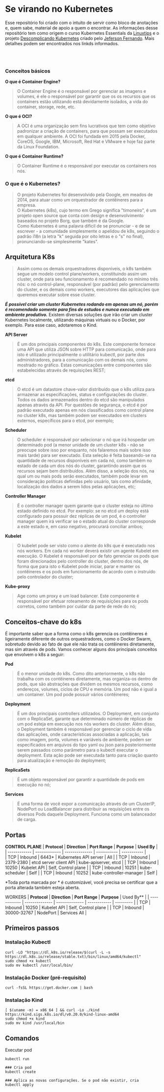 # Se virando no Kubernetes
Esse repositório foi criado com o intuito de servir como bloco de anotações e, quem sabe, material de apoio a quem o encontrar. 
As informações desse repositório tem como origem o curso Kubernetes Essentials da [Linuxtips](https://linuxtips.io/) e o projeto [Descomplicando Kubernetes](https://github.com/badtuxx/DescomplicandoKubernetes) criado pelo [Jeferson Fernando](https://twitter.com/badtux_). Mais detalhes podem ser encontrados nos linkds informados. 

<br><br>
### Conceitos básicos

**O que é Container Engine?**
>O Container Engine é o responsável por gerenciar as imagens e volumes, é ele o responsável por garantir que os os recursos que os containers estão utilizando está devidamente isolados, a vida do container, storage, rede, etc.

**O que é OCI?**
>A OCI é uma organização sem fins lucrativos que tem como objetivo padronizar a criação de containers, para que possam ser executados em qualquer ambiente. A OCI foi fundada em 2015 pela Docker, CoreOS, Google, IBM, Microsoft, Red Hat e VMware e hoje faz parte da Linux Foundation.

**O que é Container Runtime?**
>O Container Runtime é o responsável por executar os containers nos nós.

### O que é o Kubernetes? 
>O projeto Kubernetes foi desenvolvido pela Google, em meados de 2014, para atuar como um orquestrador de contêineres para a empresa.<br>
O Kubernetes (k8s), cujo termo em Grego significa "timoneiro", é um projeto open source que conta com design e desenvolvimento baseados no projeto Borg, que também é da Google.<br>
Como Kubernetes é uma palavra difícil de se pronunciar - e de se escrever - a comunidade simplesmente o apelidou de k8s, seguindo o padrão i18n (a letra "k" seguida por oito letras e o "s" no final), pronunciando-se simplesmente "kates". 

## Arquitetura K8s
>Assim como os demais orquestradores disponíveis, o k8s também segue um modelo control plane/workers, constituindo assim um cluster, onde para seu funcionamento é recomendado no mínimo três nós: o nó control-plane, responsável (por padrão) pelo gerenciamento do cluster, e os demais como workers, executores das aplicações que queremos executar sobre esse cluster.

**_É possível criar um cluster Kubernetes rodando em apenas um nó, porém é recomendado somente para fins de estudos e nunca executado em ambiente produtivo._**
Existem diversas soluções que irão criar um cluster Kubernetes localmente, utilizando máquinas virtuais ou o Docker, por exemplo.
Para esse caso, adotaremos o Kind.

**API Server**
>É um dos principais componentes do k8s. Este componente fornece uma API que utiliza JSON sobre HTTP para comunicação, onde para isto é utilizado principalmente o utilitário kubectl, por parte dos administradores, para a comunicação com os demais nós, como mostrado no gráfico. Estas comunicações entre componentes são estabelecidas através de requisições REST;

**etcd** 
>O etcd é um datastore chave-valor distribuído que o k8s utiliza para armazenar as especificações, status e configurações do cluster. Todos os dados armazenados dentro do etcd são manipulados apenas através da API. Por questões de segurança, o etcd é por padrão executado apenas em nós classificados como control plane no cluster k8s, mas também podem ser executados em clusters externos, específicos para o etcd, por exemplo;

**Scheduler** 
>O scheduler é responsável por selecionar o nó que irá hospedar um determinado pod (a menor unidade de um cluster k8s - não se preocupe sobre isso por enquanto, nós falaremos mais sobre isso mais tarde) para ser executado. Esta seleção é feita baseando-se na quantidade de recursos disponíveis em cada nó, como também no estado de cada um dos nós do cluster, garantindo assim que os recursos sejam bem distribuídos. Além disso, a seleção dos nós, na qual um ou mais pods serão executados, também pode levar em consideração políticas definidas pelo usuário, tais como afinidade, localização dos dados a serem lidos pelas aplicações, etc;

**Controller Manager** 
>É o controller manager quem garante que o cluster esteja no último estado definido no etcd. Por exemplo: se no etcd um deploy está configurado para possuir dez réplicas de um pod, é o controller manager quem irá verificar se o estado atual do cluster corresponde a este estado e, em caso negativo, procurará conciliar ambos;

**Kubelet** 
>O kubelet pode ser visto como o alente do k8s que é executado nos nós workers. Em cada nó worker deverá existir um agente Kubelet em execução. O Kubelet é responsável por de fato gerenciar os pods que foram direcionados pelo controller do cluster, dentro dos nós, de forma que para isto o Kubelet pode iniciar, parar e manter os contêineres e os pods em funcionamento de acordo com o instruído pelo controlador do cluster;

**Kube-proxy** 
>Age como um proxy e um load balancer. Este componente é responsável por efetuar roteamento de requisições para os pods corretos, como também por cuidar da parte de rede do nó;


## Conceitos-chave do k8s
É importante saber que a forma como o k8s gerencia os contêineres é ligeiramente diferente de outros orquestradores, como o Docker Swarm, sobretudo devido ao fato de que ele não trata os contêineres diretamente, mas sim através de pods. Vamos conhecer alguns dos principais conceitos que envolvem o k8s a seguir:

**Pod**
>É o menor unidade do k8s. Como dito anteriormente, o k8s não trabalha com os contêineres diretamente, mas organiza-os dentro de pods, que são abstrações que dividem os mesmos recursos, como endereços, volumes, ciclos de CPU e memória. Um pod não é igual a um container. Um pod pode possuir vários contêineres;

**Deployment**
>É um dos principais controllers utilizados. O Deployment, em conjunto com o ReplicaSet, garante que determinado número de réplicas de um pod esteja em execução nos nós workers do cluster. Além disso, o Deployment também é responsável por gerenciar o ciclo de vida das aplicações, onde características associadas a aplicação, tais como imagem, porta, volumes e variáveis de ambiente, podem ser especificados em arquivos do tipo yaml ou json para posteriormente serem passados como parâmetro para o kubectl executar o deployment. Esta ação pode ser executada tanto para criação quanto para atualização e remoção do deployment;

**ReplicaSets**
>É um objeto responsável por garantir a quantidade de pods em execução no nó;

**Services**
>É uma forma de você expor a comunicação através de um ClusterIP, NodePort ou LoadBalancer para distribuir as requisições entre os diversos Pods daquele Deployment. Funciona como um balanceador de carga.


## Portas
**CONTROL PLANE**
| **Protocol** | **Direction** | **Port Range** | **Purpose** | **Used By** |
| ------------ | ------------- | -------------- | ----------- | ----------- |		
| TCP |	Inbound |	6443* |	Kubernetes API server |	All |
| TCP |	Inbound |	2379-2380 |	etcd server client API |	kube-apiserver, etcd |
| TCP |	Inbound |	10250 |	Kubelet API |	Self, Control plane |
| TCP |	Inbound |	10251 |	kube-scheduler |	Self |
| TCP |	Inbound |	10252 |	kube-controller-manager |	Self |

*Toda porta marcada por * é customizável, você precisa se certificar que a porta alterada também esteja aberta.

WORKERS
| **Protocol** |	**Direction** |	**Port Range** |	**Purpose** |	Used By** |
| ------------ | -------------- | -------------- | ------------ | --------- |
| TCP |	Inbound |	10250 |	Kubelet API |	Self, Control plane |
| TCP |	Inbound |	30000-32767 |	NodePort |	Services All |
 

## Primeiros passos
### Instalação Kubectl
```
curl -LO "https://dl.k8s.io/release/$(curl -L -s https://dl.k8s.io/release/stable.txt)/bin/linux/amd64/kubectl"
sudo chmod +x kubectl
sudo mv kubectl /usr/local/bin/
```

### Instalação Docker (pré-requisito)
```
curl -fsSL https://get.docker.com | bash
```

### Instalação Kind
```
[ $(uname -m) = x86_64 ] && curl -Lo ./kind https://kind.sigs.k8s.io/dl/v0.20.0/kind-linux-amd64
sudo chmod +x kind
sudo mv kind /usr/local/bin
```

## Comandos
Executar pod
```
kubectl run

### Cria pod
kubectl create

### Aplica as novas configurações. Se o pod não existir, cria
kubectl apply
```
